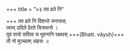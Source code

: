 +++
title = "०३ तव व्रते नि"

+++
तव व्रते नि विशन्ते जनासस्  
त्वय्य् उदिते प्रेरते चित्रभानो ।  
युवं वायो सविता च भुवनानि रक्षथस् +++(Bhatt. vāyuḥ)+++  
तौ नो मुञ्चतम् अंहसः ॥